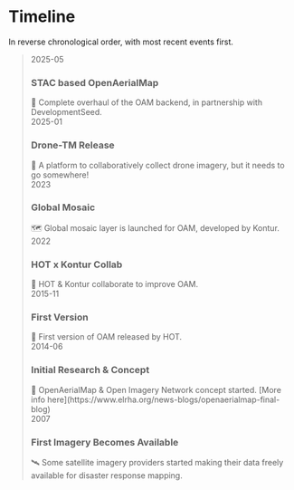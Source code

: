 # Timeline

In reverse chronological order, with most recent events first.

<!-- markdownlint-disable -->

<!-- NOTE the styling for this timeline is bundled in mkdocs as timeline.css -->

> <div class="timeline-container">
>     <div class="timeline-entry">
>         <div class="timeline-date">2025-05</div>
>         <h3>STAC based OpenAerialMap</h3>
>         🚀 Complete overhaul of the OAM backend, in partnership with
>          DevelopmentSeed.
>         <div class="timeline-dot"></div>
>     </div>
>     <div class="timeline-entry">
>         <div class="timeline-date">2025-01</div>
>         <h3>Drone-TM Release</h3>
>         🚁 A platform to collaboratively collect drone imagery,
>         but it needs to go somewhere!
>         <div class="timeline-dot"></div>
>     </div>
>     <div class="timeline-entry">
>         <div class="timeline-date">2023</div>
>         <h3>Global Mosaic</h3>
>         🗺️ Global mosaic layer is launched for OAM, developed
>         by Kontur.
>         <div class="timeline-dot"></div>
>     </div>
>     <div class="timeline-entry">
>         <div class="timeline-date">2022</div>
>         <h3>HOT x Kontur Collab</h3>
>         🤝 HOT & Kontur collaborate to improve OAM.
>         <div class="timeline-dot"></div>
>     </div>
>     <div class="timeline-entry">
>         <div class="timeline-date">2015-11</div>
>         <h3>First Version</h3>
>         🏁 First version of OAM released by HOT.
>         <div class="timeline-dot"></div>
>     </div>
>     <div class="timeline-entry">
>         <div class="timeline-date">2014-06</div>
>         <h3>Initial Research & Concept</h3>
>         🔬 OpenAerialMap & Open Imagery Network concept started.
>         [More info here](https://www.elrha.org/news-blogs/openaerialmap-final-blog)
>         <div class="timeline-dot"></div>
>     </div>
>     <div class="timeline-entry">
>         <div class="timeline-date">2007</div>
>         <h3>First Imagery Becomes Available</h3>
>         🛰️ Some satellite imagery providers started making their data freely
>         available for disaster response mapping.
>         <div class="timeline-dot"></div>
>     </div>
>
> </div>

<!-- markdownlint-restore -->
